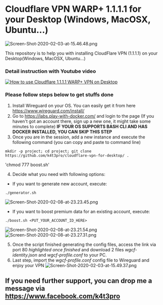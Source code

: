 # Cloudflare VPN WARP+ 1.1.1.1 for your Desktop (Windows, MacOSX, Ubuntu...)
![Screen-Shot-2020-02-03-at-15.46.48.png](https://www.upsieutoc.com/images/2020/02/03/Screen-Shot-2020-02-03-at-15.46.48.png)

This repository is to help you with installing CloudFlare VPN (1.1.1.1) on your Desktop(Windows, MacOSX, Ubuntu...)

### Detail instruction with Youtube video
[![How to use Cloudflare 1.1.1.1 WARP+ VPN on Desktop](http://img.youtube.com/vi/aOT5ZMsuNU0/0.jpg)](http://www.youtube.com/watch?v=aOT5ZMsuNU0 "How to use Cloudflare 1.1.1.1 WARP+ VPN on Desktop")

### Please follow steps below to get stuffs done

1. Install Wireguard on your OS. You can easily get it from here https://www.wireguard.com/install/
2. Go to https://labs.play-with-docker.com/ and login to the page (If you haven't got an account there, sign up a new one, it might take some minutes to complete) **IF YOUR OS SUPPORTS BASH CLI AND HAS DOCKER INSTALLED, YOU CAN SKIP THIS STEP**
3. Once you are in the session, add a new instance and execute the following command (you can copy and paste to command line)

`mkdir -p project; cd project; git clone https://github.com/k4t3pro/cloudflare-vpn-for-desktop/ .`

'chmod 777 boost.sh'

4. Decide what you need with following options:
  -  If you want to generate new account, execute:  
  
  `./generator.sh`
  
  ![Screen-Shot-2020-02-08-at-23.23.45.png](https://www.upsieutoc.com/images/2020/02/08/Screen-Shot-2020-02-08-at-23.23.45.png)
  - If you want to boost premium data for an existing account, execute: 
  
  `./boost.sh <PUT_YOUR_ACCOUNT_ID_HERE>`
  
  ![Screen-Shot-2020-02-08-at-23.21.54.png](https://www.upsieutoc.com/images/2020/02/08/Screen-Shot-2020-02-08-at-23.21.54.png)
  ![Screen-Shot-2020-02-08-at-23.27.31.png](https://www.upsieutoc.com/images/2020/02/08/Screen-Shot-2020-02-08-at-23.27.31.png)
  
5. Once the script finished generating the config files, access the link via port 80 *highlighted once finished* and download 2 files *wgcf-identity.json* and *wgcf-profile.conf* to your PC. 
6. Last step, import the *wgcf-profile.conf* config file to Wireguard and enjoy your VPN
![Screen-Shot-2020-02-03-at-15.49.37.png](https://www.upsieutoc.com/images/2020/02/03/Screen-Shot-2020-02-03-at-15.49.37.png)

## If you need further support, you can drop me a message via https://www.facebook.com/k4t3pro
